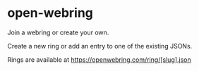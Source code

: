 # open-webring
Join a webring or create your own. 

Create a new ring or add an entry to one of the existing JSONs.

Rings are available at https://openwebring.com/ring/[slug].json
